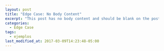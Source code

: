 ```yaml
---
layout: post
title: "Edge Case: No Body Content"
excerpt: "This post has no body content and should be blank on the post's page."
categories:
  - Edge Case
tags:
  - ejemplos
last_modified_at: 2017-03-09T14:23:48-05:00
---
```


